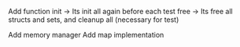 
Add function
  init -> Its init all again before each test
  free -> Its free all structs and sets, and cleanup all (necessary for test)

Add memory manager
Add map implementation
